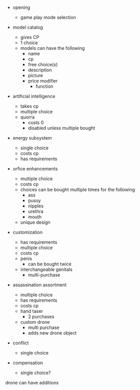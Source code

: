 - opening

  - game play mode selection

- model catalog

  - gives CP
  - 1 choice
  - models can have the following
    - name
    - cp
    - free choice(s)
    - description
    - picture
    - price modifier
      - function

- artificial intelligence

  - takes cp
  - multiple choice
  - quorra
    - costs 0
    - disabled unless multiple bought

- energy subsystem

  - single choice
  - costs cp
  - has requirements

- orfice enhancements

  - multiple choice
  - costs cp
  - choices can be bought multiple times for the following
    - ass
    - pussy
    - nipples
    - urethra
    - mouth
  - unique design

- customization

  - has requirements
  - multiple choice
  - costs cp
  - penis
    - can be bought twice
  - interchangeable genitals
    - multi-purchase

- assassination assortment

  - multiple choice
  - has requirements
  - costs cp
  - hand taser
    - 2 purchases
  - custom drone
    - multi purchase
    - adds new drone object

- conflict

  - single choice

- compensation
  - single choice?

drone can have additions
